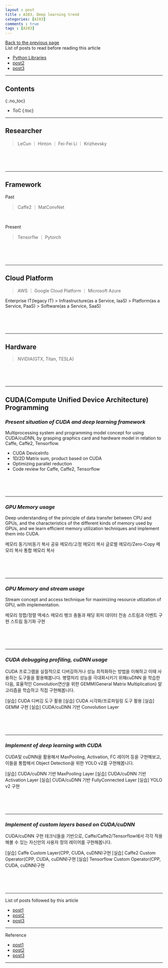 ```yaml
---
layout : post
title : AI03, Deep learning trend
categories: [AI03]
comments : true
tags : [AI03]
---
```

[Back to the previous page](https://userdyk-github.github.io/Study.html) <br>
List of posts to read before reading this article
- <a href='https://userdyk-github.github.io/pl03/PL03-Libraries.html' target="_blank">Python Libraries</a>
- <a href='https://userdyk-github.github.io/'>post2</a>
- <a href='https://userdyk-github.github.io/'>post3</a>

---

## Contents
{:.no_toc}

* ToC
{:toc}

<hr class="division1">

## **Researcher**

> LeCun ｜ Hinton ｜ Fei-Fei Li ｜ Krizhevsky

<br><br><br>
<hr class="division2">

## **Framework**

Past
> Caffe2 ｜ MatConvNet

<br>

Present
> Tensorflw ｜ Pytorch

<br><br><br>
<hr class="division2">

## **Cloud Platform**

> AWS ｜ Google Cloud Platform ｜ Microsoft Azure

Enterprise IT(legacy IT) > Infrastructure(as a Service, IaaS) > Platform(as a Service, PaaS) > Software(as a Service, SaaS)


<br><br><br>
<hr class="division2">

## **Hardware**

> NVIDIA(GTX, Titan, TESLA)

<br><br><br>

<hr class="division2">

## **CUDA(Compute Unified Device Architecture) Programming**

### ***Present situation of	CUDA and deep learning framework***

Multiprocessing system and programming model concept for using CUDA/cuDNN, by grasping graphics card and hardware model in relation to Caffe, Caffe2, Tensorflow.

- CUDA DeviceInfo
- 1D/2D Matrix sum, product based on CUDA
- Optimizing parallel reduction
- Code review for Caffe, Caffe2, Tensorflow

<br><br><br>

---

### ***GPU Memory usage***

Deep understanding of the principle of data transfer between CPU and GPUs, and the characteristics of the different kinds of memory used by GPUs, and we learn efficient memory utilization techniques and implement them into CUDA.


메모리 동기/비동기 복사
공유 메모리/고정 메모리 복사
글로벌 메모리/Zero-Copy 메모리 복사
통합 메모리 복사

<br><br><br>

---

### ***GPU Memory and stream usage***	

Stream concept and access technique for maximizing resource utlization of GPU, with implementation.

메모리 정합/정렬 액세스
메모리 뱅크 충돌과 패딩 회피
데이터 전송 스트림과 이벤트 구현
스트림 동기화 구현

<br><br><br>

---

### ***CUDA debugging profiling, cuDNN usage***
CUDA 프로그램을 실질적으로 디버깅하거나 성능 최적화하는 방법을 이해하고 이때 사용하는 도구들을 활용해봅니다. 병렬처리 성능을 극대화시키기 위해cuDNN 을 학습한 다음, 효율적인 Convolution연산을 위한 GEMM(General Matrix Multiplication) 알고리즘을 학습하고 직접 구현해봅니다.

[실습] CUDA 디버깅 도구 활용
[실습] CUDA 시각화/프로파일링 도구 활용
[실습] GEMM 구현
[실습] CUDA/cuDNN 기반 Convolution Layer

<br><br><br>

---

### ***Implement of deep learning with CUDA***	
CUDA및 cuDNN을 활용해서 MaxPooling, Activation, FC 레이어 등을 구현해보고, 이들을 통합해서 Object Detection을 위한 YOLO v2를 구현해봅니다.

[실습] CUDA/cuDNN 기반 MaxPooling Layer
[실습] CUDA/cuDNN 기반 Activation Layer
[실습] CUDA/cuDNN 기반 FullyConnected Layer
[실습] YOLO v2 구현

<br><br><br>

---

### ***Implement of custom layers based on CUDA/cuDNN***

CUDA/cuDNN 구현 테크닉들을 기반으로, Caffe/Caffe2/Tensorflow에서 각각 적용해볼 수 있는 자신만의 사용자 정의 레이어를 구현해봅니다.

[실습] Caffe Custom Layer(CPP, CUDA, cuDNN)구현
[실습] Caffe2 Custom Operator(CPP, CUDA, cuDNN)구현
[실습] Tensorflow Custom Operator(CPP, CUDA, cuDNN)구현

<br><br><br>
<hr class="division1">

List of posts followed by this article
- [post1](https://userdyk-github.github.io/)
- <a href='https://userdyk-github.github.io/'>post2</a>
- <a href='https://userdyk-github.github.io/'>post3</a>

---

Reference
- [post1](https://userdyk-github.github.io/)
- <a href='https://userdyk-github.github.io/'>post2</a>
- <a href='https://userdyk-github.github.io/'>post3</a>

---
